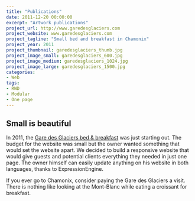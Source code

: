```yaml
---
title: "Publications"
date: 2011-12-20 00:00:00
excerpt: "Artwork publications"
project_url: http://www.garedesglaciers.com
project_website: www.garedesglaciers.com
project_tagline: "Small bed and breakfast in Chamonix"
project_year: 2011
project_thumbnail: garedesglaciers_thumb.jpg
project_image_small: garedesglaciers_600.jpg
project_image_medium: garedesglaciers_1024.jpg
project_image_large: garedesglaciers_1500.jpg
categories:
- Web
tags:
- RWD
- Modular
- One page
---
```


## Small is beautiful

In 2011, the [Gare des Glaciers bed & breakfast](http://www.garedesglaciers.com) was just starting out. The budget for the website was small but the owner wanted something that would set the website apart. We decided to build a responsive website that would give guests and potential clients everything they needed in just one page. The owner himself can easily update anything on his website in both languages, thanks to ExpressionEngine.

If you ever go to Chamonix, consider paying the Gare des Glaciers a visit. There is nothing like looking at the Mont-Blanc while eating a croissant for breakfast.